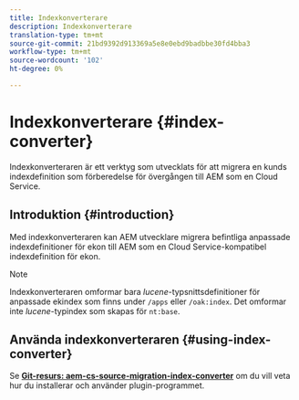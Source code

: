 ```yaml
---
title: Indexkonverterare
description: Indexkonverterare
translation-type: tm+mt
source-git-commit: 21bd9392d913369a5e8e0ebd9badbbe30fd4bba3
workflow-type: tm+mt
source-wordcount: '102'
ht-degree: 0%

---
```



# Indexkonverterare {#index-converter}

Indexkonverteraren är ett verktyg som utvecklats för att migrera en kunds indexdefinition som förberedelse för övergången till AEM som en Cloud Service.

## Introduktion {#introduction}

Med indexkonverteraren kan AEM utvecklare migrera befintliga anpassade indexdefinitioner för ekon till AEM som en Cloud Service-kompatibel indexdefinition för ekon.

>[!NOTE]
>Indexkonverteraren omformar bara *lucene*-typsnittsdefinitioner för anpassade ekindex som finns under `/apps` eller `/oak:index`. Det omformar inte *lucene*-typindex som skapas för `nt:base`.

## Använda indexkonverteraren {#using-index-converter}

Se **[Git-resurs: aem-cs-source-migration-index-converter](https://github.com/adobe/aio-cli-plugin-aem-cloud-service-migration#introduction)** om du vill veta hur du installerar och använder plugin-programmet.

